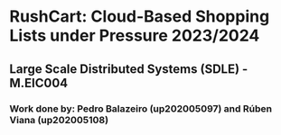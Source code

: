 # RushCart: Cloud-Based Shopping Lists under Pressure 2023/2024

## Large Scale Distributed Systems (SDLE) - M.EIC004 

### Work done by: Pedro Balazeiro (up202005097) and Rúben Viana (up202005108)
